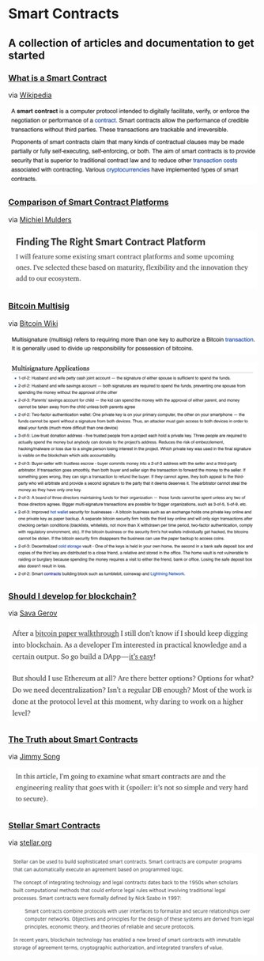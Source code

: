 # Smart Contracts

## A collection of articles and documentation to get started

### [What is a Smart Contract](https://en.m.wikipedia.org/wiki/Smart_contract)  
via [Wikipedia](https://en.wikipedia.org/)

![wiki_smart_contracts](../img/smart_contracts/wiki_smart_contracts/01.png)

### [Comparison of Smart Contract Platforms](https://hackernoon.com/comparison-of-smart-contract-platforms-2796e34673b7)  
via [Michiel Mulders](https://hackernoon.com/@michielmulders)

![find_the_right_sc_platform](../img/smart_contracts/find_the_right_sc_platform/01.png)

### [Bitcoin Multisig](https://en.bitcoin.it/wiki/Multisignature)  
via [Bitcoin Wiki](https://en.bitcoin.it/)

![bitcoin_multisig](../img/smart_contracts/multisig/02.png)

![bitcoin_multisig](../img/smart_contracts/multisig/01.png)

### [Should I develop for blockchain?](https://medium.com/coinmonks/should-i-develop-for-blockchain-d3321a6faecd)  
via [Sava Gerov](https://medium.com/@sgerov)

![blockchain_dev](../img/smart_contracts/should_I_develop_for_blockchain/01.png)

### [The Truth about Smart Contracts](https://medium.com/@jimmysong/the-truth-about-smart-contracts-ae825271811f)  
via [Jimmy Song](https://medium.com/@jimmysong)

![truth_sc](../img/smart_contracts/the_truth_about_smart_contracts/01.png)

### [Stellar Smart Contracts](https://www.stellar.org/developers/guides/walkthroughs/stellar-smart-contracts.html)  
via [stellar.org](https://www.stellar.org)

![stellar](../img/smart_contracts/stellar/01.png)